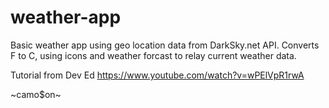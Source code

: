 # weather-app

Basic weather app using geo location data from DarkSky.net API. Converts F to C, using icons and weather forcast to relay current weather data. 

Tutorial from Dev Ed https://www.youtube.com/watch?v=wPElVpR1rwA

~camo$on~
